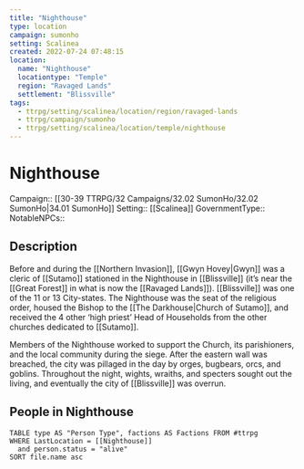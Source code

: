 ```yaml
---
title: "Nighthouse"
type: location
campaign: sumonho
setting: Scalinea
created: 2022-07-24 07:48:15
location:
  name: "Nighthouse"
  locationtype: "Temple"
  region: "Ravaged Lands"
  settlement: "Blissville"
tags:
  - ttrpg/setting/scalinea/location/region/ravaged-lands
  - ttrpg/campaign/sumonho
  - ttrpg/setting/scalinea/location/temple/nighthouse
---
```

# Nighthouse

Campaign:: [[30-39 TTRPG/32 Campaigns/32.02 SumonHo/32.02 SumonHo|34.01 SumonHo]]
Setting:: [[Scalinea]]
GovernmentType::
NotableNPCs::

## Description

Before and during the [[Northern Invasion]], [[Gwyn Hovey|Gwyn]] was a cleric of [[Sutamo]] stationed in the Nighthouse in [[Blissville]] (it’s near the [[Great Forest]] in what is now the [[Ravaged Lands]]). [[Blissville]] was one of the 11 or 13 City-states. The Nighthouse was the seat of the religious order, housed the Bishop to the [[The Darkhouse|Church of Sutamo]], and received the 4 other ‘high priest’ Head of Households from the other churches dedicated to [[Sutamo]]. 

Members of the Nighthouse worked to support the Church, its parishioners, and the local community during the siege. After the eastern wall was breached, the city was pillaged in the day by orges, bugbears, orcs, and goblins. Throughout the night, wights, wraiths, and specters sought out the living, and eventually the city of [[Blissville]] was overrun.

## People in Nighthouse

```dataview
TABLE type AS "Person Type", factions AS Factions FROM #ttrpg 
WHERE LastLocation = [[Nighthouse]]
  and person.status = "alive"
SORT file.name asc
```




